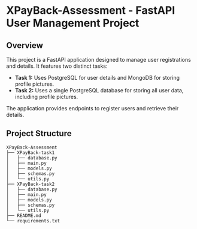 # XPayBack-Assessment - FastAPI User Management Project

## Overview

This project is a FastAPI application designed to manage user registrations and details. It features two distinct tasks:

- **Task 1:** Uses PostgreSQL for user details and MongoDB for storing profile pictures.
- **Task 2:** Uses a single PostgreSQL database for storing all user data, including profile pictures.

The application provides endpoints to register users and retrieve their details.

## Project Structure

```plaintext
XPayBack-Assessment
├── XPayBack-task1
│   ├── database.py
│   ├── main.py
│   ├── models.py
│   ├── schemas.py
│   └── utils.py
├── XPayBack-task2
│   ├── database.py
│   ├── main.py
│   ├── models.py
│   ├── schemas.py
│   └── utils.py
├── README.md
└── requirements.txt
